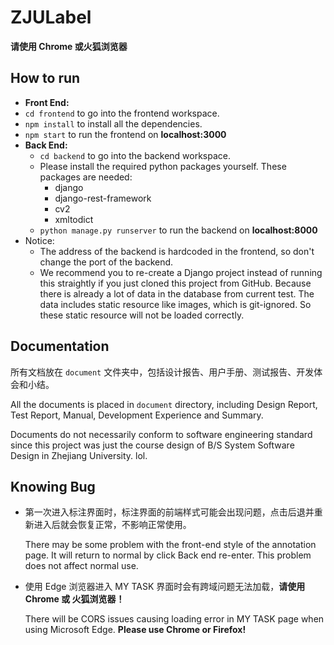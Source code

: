 # ZJULabel

**请使用 Chrome 或火狐浏览器**

## How to run

*  **Front End:**
  * `cd frontend` to go into the frontend workspace.
  * `npm install` to install all the dependencies. 
  * `npm start` to run the frontend on **localhost:3000**
* **Back End:**
  * `cd backend` to go into the backend workspace.
  * Please install the required python packages yourself. These packages are needed:
    * django
    * django-rest-framework
    * cv2
    * xmltodict
  * `python manage.py runserver` to run the backend on **localhost:8000**
* Notice: 
  * The address of the backend is hardcoded in the frontend, so don't change the port of the backend.
  * We recommend you to re-create a Django project instead of running this straightly if you just cloned this project from GitHub. Because there is already a lot of data in the database from current test. The data includes static resource like images, which is git-ignored. So these static resource will not be loaded correctly.

## Documentation

所有文档放在 `document` 文件夹中，包括设计报告、用户手册、测试报告、开发体会和小结。

All the documents is placed in `document` directory, including Design Report, Test Report, Manual, Development Experience and Summary.

Documents do not necessarily conform to software engineering standard since this project was just the course design of B/S System Software Design in Zhejiang University. lol.



## Knowing Bug

* 第一次进入标注界面时，标注界面的前端样式可能会出现问题，点击后退并重新进入后就会恢复正常，不影响正常使用。

  There may be some problem with the front-end style of the annotation page. It will return to normal by click Back end re-enter. This problem does not affect normal use.
  
* 使用 Edge 浏览器进入 MY TASK 界面时会有跨域问题无法加载，**请使用 Chrome 或 火狐浏览器！**

  There will be CORS issues causing loading error in MY TASK page when using Microsoft Edge. **Please use Chrome or Firefox!**
